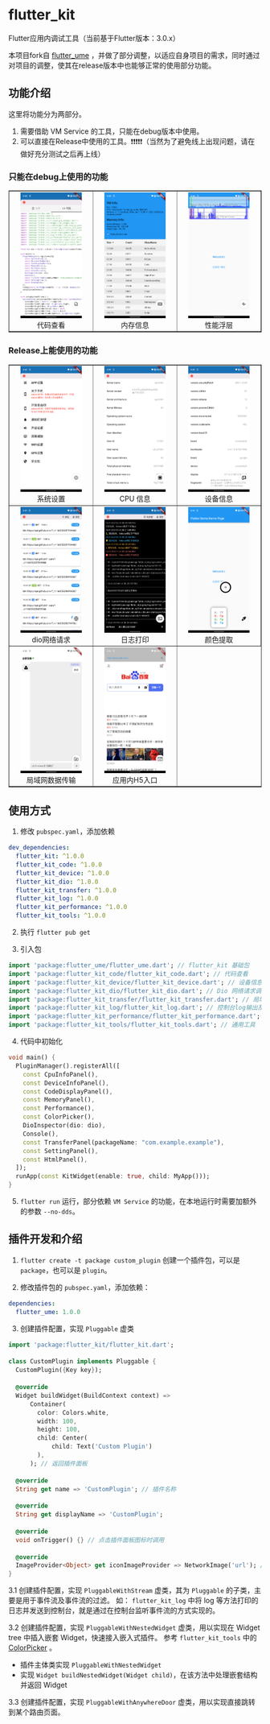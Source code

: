 # flutter_kit

Flutter应用内调试工具（当前基于Flutter版本：3.0.x）

本项目fork自 [flutter_ume](https://github.com/bytedance/flutter_ume)
，并做了部分调整，以适应自身项目的需求，同时通过对项目的调整，使其在release版本中也能够正常的使用部分功能。

## 功能介绍

这里将功能分为两部分。

1. 需要借助 VM Service 的工具，只能在debug版本中使用。
2. 可以直接在Release中使用的工具。❗️❗️❗️❗️❗️（当然为了避免线上出现问题，请在做好充分测试之后再上线）

### 只能在debug上使用的功能

<table border="1" width="100%">
    <tr>
        <td width="33.33%" align="center"><img src="https://github.com/windows7lake/screenshot/raw/main/Screenshot4.png" width="80%" alt="代码查看" /></br>代码查看</td>
        <td width="33.33%" align="center"><img src="https://github.com/windows7lake/screenshot/raw/main/Screenshot5.png" width="80%" alt="内存信息" /></br>内存信息</td>
        <td width="33.33%" align="center"><img src="https://github.com/windows7lake/screenshot/raw/main/Screenshot6.png" width="80%" alt="性能浮层" /></br>性能浮层</td>
    </tr>
</table>

### Release上能使用的功能

<table border="1" width="100%">
    <tr>
        <td width="33.33%" align="center"><img src="https://github.com/windows7lake/screenshot/raw/main/Screenshot1.png" width="80%" alt="系统设置" /></br>系统设置</td>
        <td width="33.33%" align="center"><img src="https://github.com/windows7lake/screenshot/raw/main/Screenshot2.png" width="80%" alt="CPU 信息" /></br>CPU 信息</td>
        <td width="33.33%" align="center"><img src="https://github.com/windows7lake/screenshot/raw/main/Screenshot3.png" width="80%" alt="设备信息" /></br>设备信息</td>
    </tr>
    <tr>
        <td width="33.33%" align="center"><img src="https://github.com/windows7lake/screenshot/raw/main/Screenshot7.png" width="80%" alt="dio网络请求" /></br>dio网络请求</td>
        <td width="33.33%" align="center"><img src="https://github.com/windows7lake/screenshot/raw/main/Screenshot8.png" width="80%" alt="日志打印" /></br>日志打印</td>
        <td width="33.33%" align="center"><img src="https://github.com/windows7lake/screenshot/raw/main/Screenshot9.png" width="80%" alt="颜色提取" /></br>颜色提取</td>
    </tr>
    <tr>
        <td width="33.33%" align="center"><img src="https://github.com/windows7lake/screenshot/raw/main/Screenshot10.png" width="80%" alt="局域网数据传输" /></br>局域网数据传输</td>
        <td width="33.33%" align="center"><img src="https://github.com/windows7lake/screenshot/raw/main/Screenshot11.png" width="80%" alt="应用内H5入口" /></br>应用内H5入口</td>
    </tr>
</table>

## 使用方式

1. 修改 `pubspec.yaml`，添加依赖

```yaml
dev_dependencies:
  flutter_kit: ^1.0.0
  flutter_kit_code: ^1.0.0
  flutter_kit_device: ^1.0.0
  flutter_kit_dio: ^1.0.0
  flutter_kit_transfer: ^1.0.0
  flutter_kit_log: ^1.0.0
  flutter_kit_performance: ^1.0.0
  flutter_kit_tools: ^1.0.0
```

2. 执行 `flutter pub get`


3. 引入包

```dart
import 'package:flutter_ume/flutter_ume.dart'; // flutter_kit 基础包
import 'package:flutter_kit_code/flutter_kit_code.dart'; // 代码查看
import 'package:flutter_kit_device/flutter_kit_device.dart'; // 设备信息插件包
import 'package:flutter_kit_dio/flutter_kit_dio.dart'; // Dio 网络请求调试工具
import 'package:flutter_kit_transfer/flutter_kit_transfer.dart'; // 局域网数据传输
import 'package:flutter_kit_log/flutter_kit_log.dart'; // 控制台log输出及log打印工具类
import 'package:flutter_kit_performance/flutter_kit_performance.dart'; // 性能插件包
import 'package:flutter_kit_tools/flutter_kit_tools.dart'; // 通用工具
```

4. 代码中初始化

```dart
void main() {
  PluginManager().registerAll([
    const CpuInfoPanel(),
    const DeviceInfoPanel(),
    const CodeDisplayPanel(),
    const MemoryPanel(),
    const Performance(),
    const ColorPicker(),
    DioInspector(dio: dio),
    Console(),
    const TransferPanel(packageName: "com.example.example"),
    const SettingPanel(),
    const HtmlPanel(),
  ]);
  runApp(const KitWidget(enable: true, child: MyApp()));
}
```

5. `flutter run` 运行，部分依赖 `VM Service` 的功能，在本地运行时需要加额外的参数 `--no-dds`。

## 插件开发和介绍

1. `flutter create -t package custom_plugin` 创建一个插件包，可以是 `package`，也可以是 `plugin`。

2. 修改插件包的 `pubspec.yaml`，添加依赖：

```yaml
dependencies:
  flutter_ume: 1.0.0
```

3. 创建插件配置，实现 `Pluggable` 虚类

```dart
import 'package:flutter_kit/flutter_kit.dart';

class CustomPlugin implements Pluggable {
  CustomPlugin({Key key});

  @override
  Widget buildWidget(BuildContext context) =>
      Container(
        color: Colors.white,
        width: 100,
        height: 100,
        child: Center(
            child: Text('Custom Plugin')
        ),
      ); // 返回插件面板

  @override
  String get name => 'CustomPlugin'; // 插件名称

  @override
  String get displayName => 'CustomPlugin';

  @override
  void onTrigger() {} // 点击插件面板图标时调用

  @override
  ImageProvider<Object> get iconImageProvider => NetworkImage('url'); // 插件图标
}
```

3.1 创建插件配置，实现 `PluggableWithStream` 虚类，其为 `Pluggable` 的子类，主要是用于事件流及事件流的过滤。 如： `flutter_kit_log` 中将
log 等方法打印的日志并发送到控制台，就是通过在控制台监听事件流的方式实现的。

3.2 创建插件配置，实现 `PluggableWithNestedWidget` 虚类，用以实现在 Widget tree 中插入嵌套 Widget，快速接入嵌入式插件。
参考 `flutter_kit_tools`
中的 [ColorPicker](https://code.addcn.com/flutter/flutter_kit/-/blob/master/plugin/flutter_kit_tools/lib/color_picker/color_picker.dart) 。

+ 插件主体类实现 `PluggableWithNestedWidget`
+ 实现 `Widget buildNestedWidget(Widget child)`，在该方法中处理嵌套结构并返回 Widget

3.3 创建插件配置，实现 `PluggableWithAnywhereDoor` 虚类，用以实现直接跳转到某个路由页面。
